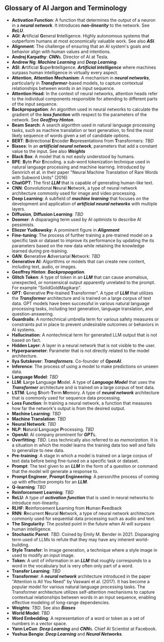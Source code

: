 ## Glossary of AI Jargon and Terminology

- **Activation Function**: A function that determines the output of a neuron in a ***neural network***. It introduces ***non-linearity*** to the network. See ***ReLU***.
- **AGI**: **A**rtificial **G**eneral **I**ntelligence. Highly autonomous systems that outperform humans at most economically valuable work. See also ***ASI***.
- **Alignment**: The challenge of ensuring that an AI system's goals and behavior align with human values and intentions.
- **Andrej Karpathy**: ***CNN***s. Director of AI at Tesla.
- **Andrew Ng**: ***Machine Learning*** and ***Deep Learning***.
- **ASI**: **A**rtificial **S**uper**I**ntelligence. ***Artificial intelligence*** where machines surpass human intelligence in virtually every aspect.
- **Attention**, **Attention Mechanism**: A mechanism in ***neural networks***, particularly in ***Transformer***-based models, to capture contextual relationships between words in an input sequence.
- **Attention Head**: In the context of neural networks, attention heads refer to the individual components responsible for attending to different parts of the input sequence.
- **Backpropagation**: An algorithm used in neural networks to calculate the gradient of the ***loss function*** with respect to the parameters of the network. See ***Geoffrey Hinton***.
- **Beam Search**: A search algorithm used in natural language processing tasks, such as machine translation or text generation, to find the most likely sequence of words given a set of candidate options.
- **BERT**: **B**idirectional **E**ncoder **R**epresentations from **T**ransformers: *TBD*
- **Biases**: In an ***artiificial neural network***, parameters that add a constant value to the input. See also ***Weights***
- **Black Box**: A model that is not easily understood by humans.
- **BPE**: **B**yte **P**air **E**ncoding. a sub-word tokenization technique used in natural language processing and machine learning. Introduced by Sennrich et al. in their paper "Neural Machine Translation of Rare Words with Subword Units" (2016)
- **ChatGPT**: The first ***LLM*** that is capable of generating human-like text.
- **CNN**: **C**onvolutional **N**eural **N**etwork, a type of neural network architecture commonly used for image and video processing.
- **Deep Learning**: A subfield of ***machine learning*** that focuses on the development and application of ***artificial neural networks*** with multiple layers.
- **Diffusion**, **Diffusion Learning**: *TBD*
- **Doomer**: A disparaging term used by AI optimists to describe AI pessimists.
- **Eliezer Yudkowsky**: A prominent figure in ***Alignment***
- **Fine-tuning**: The process of further training a pre-trained model on a specific task or dataset to improve its performance by updating the its parameters based on the new data while retaining the knowledge learned during pre-training.
- **GAN**: **G**enerative **A**dversarial **N**etwork: *TBD*
- **Generative AI**: Algorithms or models that can create new content, including text, audio, or images.
- **Geoffrey Hinton**: ***Backpropagation***.
- **Glitch Token**: A type of token in an ***LLM*** that can cause anomalous, unexpected, or nonsensical output apparently unrelated to the prompt. For example "SolidGoldMagikarp".
- **GPT**: **G**enerative **P**re-trained **T**ransformer". A type of ***LLM*** that utilizes the ***Transformer*** architecture and is trained on a large corpus of text data. GPT models have been successful in various natural language processing tasks, including text generation, language translation, and question-answering.
- **Guardrails**: A nontechnical umbrella term for various safety measures or constraints put in place to prevent undesirable outcomes or behaviors in AI systems.
- **Hallucination**: A nontechnical term for generated LLM output that is not based on fact.
- **Hidden Layer**: A layer in a neural network that is not visible to the user.
- **Hyperparameter**: Parameter that is not directly related to the model architecture.
- **Ilya Sutskever**: ***Transformers***. Co-founder of ***OpenAI***.
- **Inference**: The process of using a model to make predictions on unseen data.
- **Language Model**: *TBD*
- **LLM**: **L**arge **L**anguage **M**odel. A type of ***Language Model*** that uses the ***Transformer*** architecture and is trained on a large corpus of text data.
- **LSTM**: **L**ong **S**hort-**T**erm **M**emory. A type of ***neural network*** architecture that is commonly used for sequence data processing.
- **Loss Function**: In training a neural network, a function that measures how far the network's output is from the desired output.
- **Machine Learning**: *TBD*
- **Machine Translation**: *TBD*
- **Neural Network**: *TBD*
- **NLP**: **N**atural **L**anguage **P**rocessing. *TBD*
- **OpenAI**: AI company prominent for ***GPT***s.
- **Overfitting**: *TBD*. Less technically also referred to as *memorization*. It is a situation in which the model learns the training data too well and fails to generalize to new data.
- **Pre-training**: A stage in which a model is trained on a large corpus of text data before being fine-tuned on a specific task or dataset.
- **Prompt**: The text given to an ***LLM*** in the form of a question or command that the model will generate a response to.
- **Prompt Engineer**, **Prompt Engineering**: A person/the process of coming up with effective prompts for an ***LLM***.
- **Q-learning**: *TBD*
- **Reinforcement Learning**: *TBD*
- **ReLU**: A type of ***activation function*** that is used in neural networks to introduce non-linearity.
- **RLHF**: **R**einforcement **L**earning from **H**uman **F**eedback
- **RNN**: **R**ecurrent **N**eural **N**etwork, a type of neural network architecture commonly used for sequential data processing such as audio and text.
- **The Singularity**: The posited point in the future when AI will surpass human intelligence.
- **Stochastic Parrot**: *TBD*. Coined by Emily M. Bender in 2021. Disparaging term used of LLMs to refute that they may have any inherent world-building.
- **Style Transfer**: In image generation, a technique where a style image in used to modify an input image.
- **Token**: A unit of information in an ***LLM*** that roughly corresponds to a word in the vocabulary but is very often only part of a word.
- **Transfer Learning**: *TBD*
- **Transformer**: A ***neural network*** architecture introduced in the paper "Attention is All You Need" by Vaswani et al. (2017). It has become a popular model for various natural language processing tasks. The Transformer architecture utilizes self-attention mechanisms to capture contextual relationships between words in an input sequence, enabling effective modeling of long-range dependencies.
- **Weights**: *TBD*. See also ***Biases***
- **World Model**: *TBD*
- **Word Embedding**: A representation of a word or token as a set of numbers in a vector space.
- **Yann LeCun**: ***Deep Learning*** and ***CNN***s. Chief AI Scientist at Facebook.
- **Yoshua Bengio**: ***Deep Learning*** and ***Neural Networks***.
